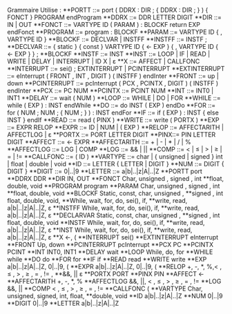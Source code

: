 Grammaire Utilise :
**PORTT ::= port ( DDRX : DIR ; { DDRX : DIR ; } ) { FONCT } PROGRAM endProgram
**DDRX ::= DDR LETTER DIGIT
**DIR ::= IN | OUT
**FONCT ::= VARTYPE ID ( PARAM ) : BLOCKF return EXP endFonct
**PROGRAM ::= program : BLOCKF
**PARAM ::= VARTYPE ID { , VARTYPE ID }
**BLOCKF ::= DECLVAR | INSTFF
**INSTFF ::= INSTF ;
**DECLVAR ::= { static } { const } VARTYPE ID { <- EXP } { , VARTYPE ID { <- EXP } } ;
**BLOCKF
**INSTF ::= INST
**INST ::= LOOP | IF | READ | WRITE | DELAY | INTERRUPT | ID X | ε
**X ::= AFFECT | CALLFONC
**INTERRUPT ::= sei() ; EXTINTERRUPT | PCINTERRUPT
**EXTINTERRUPT ::= eInterrupt ( FRONT , INT , DIGIT ) ( INSTFF ) endInter
**FRONT ::= up | down
**PCINTERRUPT ::= pcInterrupt ( PCX , PCINTX , DIGIT ) ( INSTFF ) endInter
**PCX ::= PC NUM
**PCINTX ::= PCINT NUM
**INT ::= INT0 | INT1
**DELAY ::= wait ( NUM )
**LOOP ::= WHILE | DO | FOR
**WHILE ::= while ( EXP ) : INST endWhile
**DO ::= do INST ( EXP ) endDo
**FOR ::= for ( NUM ; NUM ; { NUM ; } ) : INST endFor
**IF ::= if ( EXP ) : INST { else INST } endIf
**READ ::= read ( PINX )
**WRITE ::= write ( PORTX )
**EXP ::= EXPR RELOP
**EXPR ::= ID | NUM | ( EXP )
**RELOP ::= AFFECTARITH | AFFECTLOG | ε
**PORTX ::= PORT LETTER DIGIT
**PINX::= PIN LETTER DIGIT
**AFFECT ::= <- EXPR
**AFFECTARITH ::= + | - | * | / | %
**AFFECTLOG ::= LOG | COMP
**LOG ::= && | ||
**COMP ::= < | ≤ | > | ≥ | = | !=
**CALLFONC ::= ( ID )
**VARTYPE ::= char | { unsigned | signed } int | float | double | void
**ID ::= LETTER { LETTER | DIGIT }
**NUM ::= DIGIT { DIGIT }
**DIGIT ::= 0|..|9
**LETTER ::= a|b|..|z|A|..|Z
**PORTT port
**DDRX DDR
**DIR IN, OUT
**FONCT Char, unsigned , signed , int
**float, double, void
**PROGRAM program
**PARAM Char, unsigned , signed , int
**float, double, void
**BLOCKF Static, const, char, unsigned ,
**signed , int float, double, void,
**While, wait, for, do, sei(), if,
**write, read, a|b|..|z|A|..|Z, ε
**INSTFF While, wait, for, do, sei(), if,
**write, read, a|b|..|z|A|..|Z, ε
**DECLARVAR Static, const, char, unsigned ,
**signed , int float, double, void
**INSTF While, wait, for, do, sei(), if,
**write, read, a|b|..|z|A|..|Z, ε
**INST While, wait, for, do, sei(), if,
**write, read, a|b|..|z|A|..|Z, ε
**X ←, (
**INTERRUPT sei()
**EXTINTERRUPT eInterrupt
**FRONT Up, down
**PCINTERRUPT pcInterrupt
**PCX PC
**PCINTX PCINT
**INT INT0, INT1
**DELAY wait
**LOOP While, do, for
**WHILE while
**DO do
**FOR for
**IF if
**READ read
**WRITE write
**EXP a|b|..|z|A|..|Z, 0|..|9, (
**EXPR a|b|..|z|A|..|Z, 0|..|9, (
**RELOP +, -, *, %,< , ≤ , > , ≥ , = , != ,
**&&, || ε
**PORTX PORT
**PINX PIN
**AFFECT <-
**AFFECTARITH +, -, *, %
**AFFECTLOG &&, ||, < , ≤ , > , ≥ , = , !=
**LOG &&, ||
**COMP < , ≤ , > , ≥ , = , !=
**CALLFONC (
**VARTYPE Char, unsigned, signed, int, float,
**double, void
**ID a|b|..|z|A|..|Z
**NUM 0|..|9
**DIGIT 0|..|9
**LETTER a|b|..|z|A|..|Z
